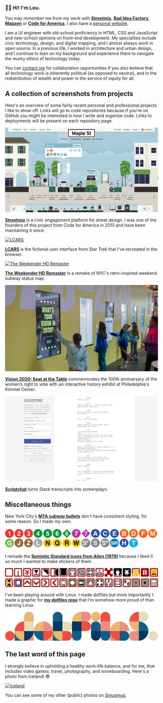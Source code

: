 ### 👋🏼 Hi! I'm Lou.

You may remember me from my work with **[Streetmix](https://github.com/streetmix/)**, **[Bad Idea Factory](https://github.com/badideafactory/)**, **[Mapzen](https://github.com/mapzen/)** or  **[Code for America](https://github.com/codeforamerica/)**. I also have a [personal website](https://louhuang.com/).

I am a UI engineer with old-school proficiency in HTML, CSS and JavaScript and new-school opinions on front-end development. My specialties include civic technology, design, and digital mapping, and I almost always work in open source. In a previous life, I worked in architecture and urban design, and I continue to lean on my background and experience there to navigate the murky ethics of technology today.

You can [contact me](mailto:lou@louhuang.com) for collaboration opportunities if you also believe that all technology work is inherently political (as opposed to neutral), and in the redistribution of wealth and power in the service of equity for all.

## A collection of screenshots from projects

Here's an overview of some fairly recent personal and professional projects I like to show off. Links will go to code repositories because if you're on GitHub you might be interested in how I write and organize code. Links to deployments will be present on each repository page.

[![Streetmix](https://raw.githubusercontent.com/louh/louh/main/images/streetmix.png)](https://github.com/streetmix/streetmix)

**[Streetmix](https://github.com/streetmix/streetmix)** is a civic engagement platform for street design. I was one of the founders of this project from Code for America in 2013 and have been maintaining it since.

[![LCARS](https://raw.githubusercontent.com/louh/lcars/main/public/preview.jpg)](https://github.com/louh/lcars)

**[LCARS](https://github.com/louh/lcars)** is the fictional user interface from Star Trek that I've recreated in the browser.

[![The Weekender HD Remaster](https://raw.githubusercontent.com/louh/weekender/main/src/images/thumbnail.png)](https://github.com/louh/weekender)

**[The Weekender HD Remaster](https://github.com/louh/weekender)** is a remake of NYC's retro-inspired weekend subway status map.

[![Vision 2020: Seat at the Table](https://raw.githubusercontent.com/louh/louh/main/images/vision2020_dome.jpg)](https://github.com/badideafactory/vision2020)

**[Vision 2020: Seat at the Table](https://github.com/badideafactory/vision2020)** commemorates the 100th anniversary of the women’s right to vote with an interactive history exhibit at Philadelphia's Kimmel Center.

[![Scriptchat](https://raw.githubusercontent.com/louh/louh/main/images/scriptchat.png)](https://github.com/badideafactory/scriptchat)

**[Scriptchat](https://github.com/badideafactory/scriptchat)** turns Slack transcripts into screenplays.


## Miscellaneous things

New York City's **[MTA subway bullets](https://github.com/louh/mta-subway-bullets)** don't have consistent styling, for some reason. So I made my own.

[![MTA Subway Bullets](https://raw.githubusercontent.com/louh/louh/main/images/mta-subway-bullets.png)](https://github.com/louh/mta-subway-bullets)

I remade the **[Semiotic Standard icons from _Alien_ (1979)](https://github.com/louh/semiotic-standard)** because I liked it so much I wanted to make stickers of them.

[![Semiotic Standard](https://raw.githubusercontent.com/louh/louh/main/images/semiotic-standard.png)](https://github.com/louh/semiotic-standard)

I've been playing around with Linux. I made dotfiles but more importantly I made a graphic for **[my dotfiles repo](https://github.com/louh/dotfiles)** that I'm somehow more proud of than learning Linux.

[![dotfiles](https://raw.githubusercontent.com/louh/dotfiles/main/dotfiles.png)](https://github.com/louh/dotfiles)


## The last word of this page

I strongly believe in upholding a healthy work-life balance, and for me, that includes video games, travel, photography, and snowboarding. Here's a photo from Iceland! 😎

[![Iceland](https://photos.smugmug.com/photos/i-S8dJtL5/0/9ce7123b/X3/i-S8dJtL5-X3.jpg)](https://lou.smugmug.com/)

You can see some of my other (public) photos on [Smugmug](https://lou.smugmug.com/).
